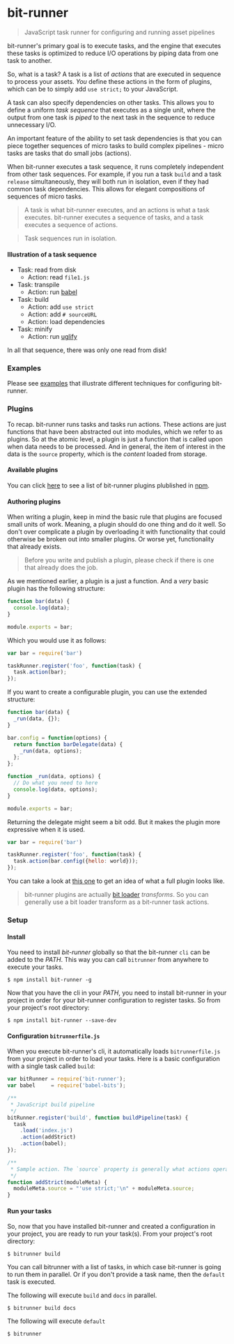 # bit-runner
> JavaScript task runner for configuring and running asset pipelines

bit-runner's primary goal is to execute tasks, and the engine that executes these tasks is optimized to reduce I/O operations by piping data from one task to another.

So, what is a task? A task is a list of *actions* that are executed in sequence to process your assets. *You* define these actions in the form of plugins, which can be to simply add `use strict;` to your JavaScript.

A task can also specify dependencies on other tasks. This allows you to define a uniform *task sequence* that executes as a single unit, where the output from one task is *piped* to the next task in the sequence to reduce unnecessary I/O.

An important feature of the ability to set task dependencies is that you can piece together sequences of micro tasks to build complex pipelines - micro tasks are tasks that do small jobs (actions).

When bit-runner executes a task sequence, it runs completely independent from other task sequences. For example, if you run a task `build` and a task `release` simultaneously, they will both run in isolation, even if they had common task dependencies. This allows for elegant compositions of sequences of micro tasks.

> A task is what bit-runner executes, and an actions is what a task executes. bit-runner executes a sequence of tasks, and a task executes a sequence of actions.

> Task sequences run in isolation.


#### Illustration of a task sequence

- Task: read from disk
  - Action: read `file1.js`
- Task: transpile
  - Action: run [babel](https://babeljs.io/)
- Task: build
  - Action: add `use strict`
  - Action: add `# sourceURL`
  - Action: load dependencies
- Task: minify
  - Action: run [uglify](https://github.com/mishoo/UglifyJS2)

In all that sequence, there was only one read from disk!


### Examples
Please see [examples](https://github.com/MiguelCastillo/bit-runner/tree/master/example) that illustrate different techniques for configuring bit-runner.

### Plugins
To recap. bit-runner runs tasks and tasks run actions. These actions are just functions that have been abstracted out into modules, which we refer to as plugins. So at the atomic level, a plugin is just a function that is called upon when data needs to be processed. And in general, the item of interest in the data is the `source` property, which is the *content* loaded from storage.


#### Available plugins
You can click [here](https://www.npmjs.com/browse/keyword/bit-runner) to see a list of bit-runner plugins plublished in [npm](https://www.npmjs.com/).


#### Authoring plugins
When writing a plugin, keep in mind the basic rule that plugins are focused small units of work. Meaning, a plugin should do one thing and do it well. So don't over complicate a plugin by overloading it with functionality that could otherwise be broken out into smaller plugins. Or worse yet, functionality that already exists.

> Before you write and publish a plugin, please check if there is one that already does the job.

As we mentioned earlier, a plugin is a just a function. And a *very* basic plugin has the following structure:

``` javascript
function bar(data) {
  console.log(data);
}

module.exports = bar;
```

Which you would use it as follows:

``` javascript
var bar = require('bar')

taskRunner.register('foo', function(task) {
  task.action(bar);
});
```

If you want to create a configurable plugin, you can use the extended structure:

``` javascript
function bar(data) {
  _run(data, {});
}

bar.config = function(options) {
  return function barDelegate(data) {
    _run(data, options);
  };
};

function _run(data, options) {
  // Do what you need to here
  console.log(data, options);
}

module.exports = bar;
```

Returning the delegate might seem a bit odd. But it makes the plugin more expressive when it is used.

``` javascript
var bar = require('bar')

taskRunner.register('foo', function(task) {
  task.action(bar.config({hello: world}));
});
```

You can take a look at [this one](https://github.com/MiguelCastillo/minify-bits/blob/master/index.js) to get an idea of what a full plugin looks like.

> bit-runner plugins are actually [bit loader](https://github.com/MiguelCastillo/bit-loader) *transforms*.  So you can generally use a bit loader transform as a bit-runner task actions.

### Setup

#### Install

You need to install *bit-runner* globally so that the bit-runner `cli` can be added to the *PATH*.  This way you can call `bitrunner` from anywhere to execute your tasks.
```
$ npm install bit-runner -g
```

Now that you have the cli in your *PATH*, you need to install bit-runner in your project in order for your bit-runner configuration to register tasks.  So from your project's root directory:
```
$ npm install bit-runner --save-dev
```

#### Configuration `bitrunnerfile.js`
When you execute bit-runner's cli, it automatically loads `bitrunnerfile.js` from your project in order to load your tasks. Here is a basic configuration with a single task called `build`:

``` javascript
var bitRunner = require('bit-runner');
var babel     = require('babel-bits');

/**
 * JavaScript build pipeline
 */
bitRunner.register('build', function buildPipeline(task) {
  task
    .load('index.js')
    .action(addStrict)
    .action(babel);
});

/**
 * Sample action. The `source` property is generally what actions operate on.
 */
function addStrict(moduleMeta) {
  moduleMeta.source = "'use strict;'\n" + moduleMeta.source;
}
```

#### Run your tasks
So, now that you have installed bit-runner and created a configuration in your project, you are ready to run your task(s). From your project's root directory:

```
$ bitrunner build
```

You can call bitrunner with a list of tasks, in which case bit-runner is going to run them in parallel. Or if you don't provide a task name, then the `default` task is executed.

The following will execute `build` and `docs` in parallel.
```
$ bitrunner build docs
```

The following will execute `default`
```
$ bitrunner
```
